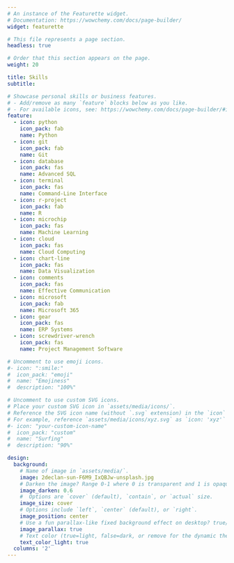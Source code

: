 ```yaml
---
# An instance of the Featurette widget.
# Documentation: https://wowchemy.com/docs/page-builder/
widget: featurette

# This file represents a page section.
headless: true

# Order that this section appears on the page.
weight: 20

title: Skills
subtitle:

# Showcase personal skills or business features.
# - Add/remove as many `feature` blocks below as you like.
# - For available icons, see: https://wowchemy.com/docs/page-builder/#icons
feature:  
  - icon: python
    icon_pack: fab
    name: Python
  - icon: git
    icon_pack: fab
    name: Git
  - icon: database
    icon_pack: fas
    name: Advanced SQL
  - icon: terminal
    icon_pack: fas
    name: Command-Line Interface
  - icon: r-project
    icon_pack: fab
    name: R
  - icon: microchip
    icon_pack: fas
    name: Machine Learning
  - icon: cloud
    icon_pack: fas
    name: Cloud Computing
  - icon: chart-line
    icon_pack: fas
    name: Data Visualization   
  - icon: comments
    icon_pack: fas
    name: Effective Communication
  - icon: microsoft
    icon_pack: fab
    name: Microsoft 365
  - icon: gear
    icon_pack: fas
    name: ERP Systems
  - icon: screwdriver-wrench
    icon_pack: fas
    name: Project Management Software

# Uncomment to use emoji icons.
#- icon: ":smile:"
#  icon_pack: "emoji"
#  name: "Emojiness"
#  description: "100%"

# Uncomment to use custom SVG icons.
# Place your custom SVG icon in `assets/media/icons/`.
# Reference the SVG icon name (without `.svg` extension) in the `icon` field.
# For example, reference `assets/media/icons/xyz.svg` as `icon: 'xyz'`
#- icon: "your-custom-icon-name"
#  icon_pack: "custom"
#  name: "Surfing"
#  description: "90%"

design:
  background:
    # Name of image in `assets/media/`.
    image: 2declan-sun-F6M9_IxQBJw-unsplash.jpg
    # Darken the image? Range 0-1 where 0 is transparent and 1 is opaque.
    image_darken: 0.6
    #  Options are `cover` (default), `contain`, or `actual` size.
    image_size: cover
    # Options include `left`, `center` (default), or `right`.
    image_position: center
    # Use a fun parallax-like fixed background effect on desktop? true/false
    image_parallax: true
    # Text color (true=light, false=dark, or remove for the dynamic theme color).
    text_color_light: true
  columns: '2'
---
```

